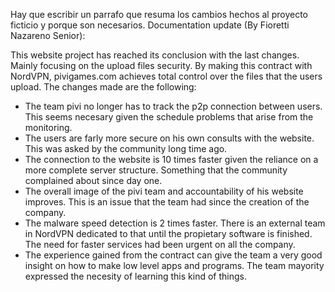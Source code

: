 Hay que escribir un parrafo que resuma los cambios hechos al proyecto ficticio y porque son necesarios.
Documentation update (By Fioretti Nazareno Senior):

This website project has reached its conclusion with the last changes. Mainly focusing on the upload files security. By making this contract with NordVPN, pivigames.com achieves total control over the files that the users upload. The changes made are the following:
- The team pivi no longer has to track the p2p connection between users. This seems necesary given the schedule problems that arise from the monitoring.
- The users are farly more secure on his own consults with the website. This was asked by the community long time ago.
- The connection to the website is 10 times faster given the reliance on a more complete server structure. Something that the community complained about since day one.
- The overall image of the pivi team and accountability of his website improves. This is an issue that the team had since the creation of the company.
- The malware speed detection is 2 times faster. There is an external team in NordVPN dedicated to that until the propietary software is finished. The need for faster services had been urgent on all the company. 
- The experience gained from the contract can give the team a very good insight on how to make low level apps and programs. The team mayority expressed the necesity of learning this kind of things.

